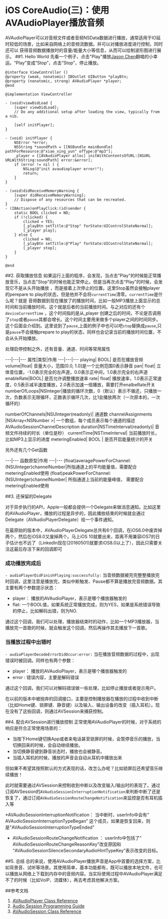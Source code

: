 # iOS CoreAudio(三)：使用AVAudioPlayer播放音频
AVAudioPlayer可以对音频文件或者音频NSData数据进行播放，通常适用于IO延时较低的场景，比如来自网络上的音频流数据。并可以对播放进度进行控制，同时还可以
获得音频数据播放时的音量/能量大小等信息，从而可以绘制波形图进行展示。
##1. Hello World
先看一个例子，点击"Play"播放[Jason Chen](https://www.youtube.com/channel/UCoLmFHomrdplbGMj22ixdkA)翻唱的小幸运。“Play”变成“Stop”，点击“Stop”，停止播放。

	@interface ViewController ()
	@property (weak, nonatomic) IBOutlet UIButton *playBtn;
	@property (nonatomic, strong) AVAudioPlayer *player;
	@end
	
	@implementation ViewController
	
	- (void)viewDidLoad {
	    [super viewDidLoad];
	    // Do any additional setup after loading the view, typically from a nib.
	    
	    [self initPlayer];
	}
	
	- (void) initPlayer {
	    NSError *error;
	    NSString *soundPath = [[NSBundle mainBundle] pathForResource:@"xiao_xing_yun" ofType:@"mp3"];
	    _player = [[AVAudioPlayer alloc] initWithContentsOfURL:[NSURL URLWithString:soundPath] error:&error];
	    if (error != nil ) {
	        NSLog(@"init avaudioplayer error!");
	        return;
	    }
	}
	
	- (void)didReceiveMemoryWarning {
	    [super didReceiveMemoryWarning];
	    // Dispose of any resources that can be recreated.
	}
	- (IBAction)onPlayClick:(id)sender {
	    static BOOL clicked = NO;
	    if (!clicked) {
	        clicked = YES;
	        [_playBtn setTitle:@"Stop" forState:UIControlStateNormal];
	        [_player play];
	    } else {
	        clicked = NO;
	        [_playBtn setTitle:@"Play" forState:UIControlStateNormal];
	        [_player stop];
	    }
	}
	
	@end


##2. 获取播放信息
如果运行上面的程序，会发现，当点击"Play"的时候能正常播放音乐，当点击"Stop"的时候也能正常停止。但是当再次点击“Play”的时候，会发现它不是从头开始播放
，而是接着上次停止的位置。这里Stop虽然会接触player的perepare to play的状态，但是他并不会将`currentTime`清零。`currentTime`是什么呢？就是
音频数据到现在播放了的播放时间，比如一般MP3播放上面显示的总时间和当前播放时间，这个就是后者的当前播放时间。与之对应的还有个`deviceCurrentTime`
，这个时间指的是从_player 创建之后的时间，不论是否调用了`stop`或者`pause`其都会增长。这个时间主要用来做多个player之间的时间同步。这个后面会介绍到。这里说到了`pause`,上面的例子中也可以吧`stop`替换成`pause`,只是`pause`不会接触prepare to play的状态，同样也会记录当前的播放时间位置，不会从头开始播放。

处理启停控制之外，还有音量、通道、时间等常用属性

---|---|---
属性|类型|作用
---|---|---
playing| BOOL| 是否在播放音频
volume|float| 音量大小，范围[0.0, 1.0]是一个比例范围0表示静音
pan| float| 立体音位置，-1.0表示完全的左声道，0.0表示正中间，1.0表示完全的右声道
enableRate|BOOL| 是否允许调整播放速率
rate| float| 播放速率，1.0表示正常速度，0.5表示减半速度播放，2.0表示加速一倍播放，需要打开enalbeRate开关
numberOfLoops|NSInteger|播放的循环次数，0（默认）表示不循还，只播放一次，负数表示无限循环，正数表示循环几次，比1会播放两次（一次原本的，一次循环的）

numberOfChannels|NSUInteger(readonly)| 通道数
channelAssignments |NSArray<NSNumber *>*| 一个数组，每个成员表示每个通道的描述 AVAudioSessionChannelDescription
duration|NSTimeInterval(readonly)| 音频文件持续的时长（单位是秒）
currentTime|NSTimeInterval| 当前播放时长，比如MP3上显示的进度
meteringEnabled| BOOL | 是否开启能量统计的开关

另外还有几个Get函数

---|---
函数原型|作用
---|---
(float)averagePowerForChannel:(NSUInteger)channelNumber|所指通道上的平均能量值，需要配合meteringEnabled使用
(float)peakPowerForChannel:(NSUInteger)channelNumber| 所指通道上当前的能量峰值， 需要配合meteringEnabled使用



##3. 还保留的Delegate

对于异步执行的API，Apple一般都会提供一个Delegate来做消息通知。比如这里的AVAudioPlayer，播放的过程是异步的，因此播放结束的时候就会通过Delegate（AVAudioPlayerDelegate）给一个事件通知。

在最原始的版本中，AVAudioPlayerDelegate总共有6个回调，在iOS6.0中废弃掉两个，然后在iOS8.0又废掉两个。马上iOS 10就要出来，距离不用兼容iOS7的日子估计也不远了（LinkedIn现在(20160501)就要求iOS8.0以上了），因此只需要关注这最后存活下来的回调即可

### 成功播放完成后
`- audioPlayerDidFinishPlaying:successfully:` 当音频数据被完完整整播放完时回调，这里注意是播放完，类似中断触发、Pause都不算是播放完音频数据。其主要有两个参数提示状态：

* player： 播放的AVAudioPlayer，表示是哪个播放器触发的
* flat: 一个BOOL值，如果系统正常播放完成，则为YES，如果是系统错误导致的停止，比如解码出错，则为NO.

通过这个回调，我们可以处理，播放器结束时的动作，比如一个MP3播放器，当播放完一首歌的时候，就会触发这个回调，然后再操作其去播放下一首歌。

### 当播放过程中出错时
`- audioPlayerDecodeErrorDidOccur:error:` 当在播放音频数据的过程中，出现错误时被回调。同样也有两个参数：

* player： 播放的AVAudioPlayer，表示是哪个播放器触发的
* error : 错误内容，主要是解码错误

通过这个回调，我们可以对解码错误做一些处理，比如停止播放或者提示用户。

在以前的版本中被抛弃的回调接口，主要是控制播放器在播放的过程中收到中断（比如Home键、锁屏键、静音键）以及输入、输出设备的改变（插入耳机）。现在没有了这些回调，则通过AVSession来捕获控制。

##4. 配合AVSession进行播放控制
正常使用AVAudioPlayer的时候，对于系统的响应是符合正常使用场景的：

* 当按下Home键切换App或者来电话甚至锁屏的时候，会暂停音乐的播放，当切换回来的时候，会自动继续播放。
* 当切换静音键到静音状态时，播放也会被静音。
* 当插入耳机的时候，播放的声音会自动从耳机中播放出来

但如果不希望其按照默认的方式表现的话，改怎么办呢？比如锁屏后还希望音乐继续播放！

此时就需要通过AVSession来控制收到中断以及改变输入/输出时的表现了。通过订阅AVSession的`AVAudioSessionInterruptionNotification`来判断中断了还是恢复了，通过订阅`AVAudioSessionRouteChangeNotification`来监控是否有耳机插入等

*AVAudioSessionInterruptionNotification： 
	当中断时，userInfo中会有“ AVAudioSessionInterruptionTypeBegan” 这个成员，如果是恢复回来，则是"AVAudioSessionInterruptionTypeEnded"

* AVAudioSessionRouteChangeNotification ：
	userInfo中包括了“ AVAudioSessionRouteChangeReasonKey”改变原因和 “AVAudioSessionSilenceSecondaryAudioHintTypeKey”表示改变的目标。



##5. 总结
总的来说，使用AVAudioPlayer播放声音是App中首要的选择方案，比如背景音、试听等场景。其使用简单，基本功能都有，既可以播放本地文件，也可以播放从网络上下载到内存中的音频内容。当实际使用过程中AVAudioPlayer满足不了的时候（比如VoIP、流媒体），再去考虑其他解决方案。

##参考文档
1. [AVAudioPlayer Class Reference](https://developer.apple.com/library/ios/documentation/AVFoundation/Reference/AVAudioPlayerClassReference/#//apple_ref/occ/instm/AVAudioPlayer/updateMeters)
2. [Audio Session Programming Guide](https://developer.apple.com/library/ios/documentation/Audio/Conceptual/AudioSessionProgrammingGuide/HandlingAudioInterruptions/HandlingAudioInterruptions.html#//apple_ref/doc/uid/TP40007875-CH4-SW1)
3. [AVAudioSession Class Reference]()